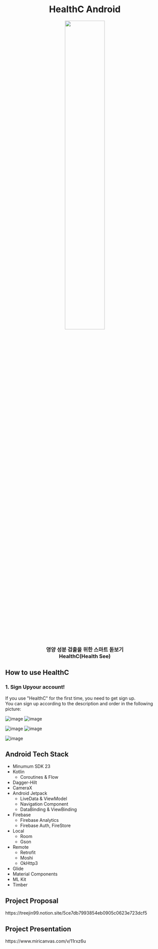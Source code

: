<h1 align="center">HealthC Android</h1>
<p align="center">
	    <img src="./image/icon.png"/ width="50%">
</p>	   

<p align="center">
	<h3 align="center">
		 영양 성분 검출을 위한 스마트 돋보기<br>HealthC(Health See)
	</h3>	
</p>


## How to use HealthC

### 1. Sign Upyour account!
If you use "HealthC" for the first time, you need to get sign up. <br>
You can sign up according to the description and order in the following picture:

![image](https://user-images.githubusercontent.com/90708425/229324413-74240f15-35d4-42d7-98fc-b2fedbface01.png) ![image](https://user-images.githubusercontent.com/90708425/229324463-e78bce02-db97-4010-9ef8-4f25bc38afb6.png) 

![image](https://user-images.githubusercontent.com/90708425/229324492-4585c0ed-f048-4ae4-9c42-8edc8d304c1c.png) ![image](https://user-images.githubusercontent.com/90708425/229324663-aba000c4-8ec2-4428-a52d-4ea0ccf81c35.png)

![image](https://user-images.githubusercontent.com/90708425/229324594-84684427-6756-45b2-87ed-3267acba2943.png)




## Android Tech Stack</h2>

- Minumum SDK 23
- Kotlin
    - Coroutines & Flow 
- Dagger-Hilt
- CameraX
- Android Jetpack
    - LiveData & ViewModel
    - Navigation Component
    - DataBinding & ViewBinding
- Firebase
    - Firebase Analytics
    - Firebase Auth, FireStore
- Local 
    - Room
    - Gson
- Remote
    - Retrofit
    - Moshi
    - OkHttp3
- Glide
- Material Components
- ML Kit
- Timber

<h2>Project Proposal</h2>
https://treejin99.notion.site/5ce7db7993854eb0905c0623e723dcf5

<h2>Project Presentation</h2>
https://www.miricanvas.com/v/11rxz6u
